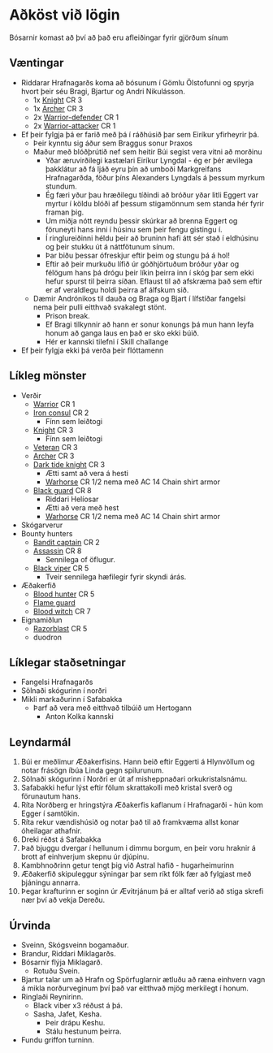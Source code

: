 # Aðköst við lögin

Bósarnir komast að því að það eru afleiðingar fyrir gjörðum sínum

## Væntingar
- Riddarar Hrafnagarðs koma að bósunum í Gömlu Ölstofunni og spyrja hvort þeir 
  séu Bragi, Bjartur og Andri Nikulásson.
  - 1x [Knight](https://www.dndbeyond.com/monsters/knight) CR 3
  - 1x [Archer](https://www.dndbeyond.com/monsters/archer) CR 3
  - 2x [Warrior-defender](https://www.dndbeyond.com/monsters/warrior) CR 1
  - 2x [Warrior-attacker](https://www.dndbeyond.com/monsters/attacker) CR 1
- Ef þeir fylgja þá er farið með þá í ráðhúsið þar sem Eiríkur yfirheyrir þá.
  - Þeir kynntu sig áður sem Braggus sonur Þraxos
  - Maður með blóðþrútið nef sem heitir Búi segist vera vitni að morðinu
    - Yðar æruvirðilegi kastælari Eiríkur Lyngdal - ég er þér ævilega þakklátur 
      að fá ljáð eyru þín að umboði Markgreifans Hrafnagarðda, föður þíns 
      Alexanders Lyngdals á þessum myrkum stundum.
    - Ég færi yður þau hræðilegu tíðindi að bróður yðar litli Eggert var myrtur
      í köldu blóði af þessum stigamönnum sem standa hér fyrir framan þig.
    - Um miðja nótt reyndu þessir skúrkar að brenna Eggert og föruneyti hans 
      inni í húsinu sem þeir fengu gistingu í.
    - Í ringlureiðinni héldu þeir að bruninn hafi átt sér stað í eldhúsinu og
      þeir stukku út á náttfötunum sínum.
    - Þar biðu þessar ófreskjur eftir þeim og stungu þá á hol!
    - Eftir að þeir murkuðu lífið úr góðhjörtuðum bróður yðar og félögum hans
      þá drógu þeir líkin þeirra inn í skóg þar sem ekki hefur spurst til 
      þeirra síðan. Eflaust til að afskræma það sem eftir er af veraldlegu
      holdi þeirra af álfskum sið.
  - Dæmir Andrónikos til dauða og Braga og Bjart í lífstíðar fangelsi nema þeir
    pulli eitthvað svakalegt stönt.
    - Prison break.
    - Ef Bragi tilkynnir að hann er sonur konungs þá mun hann leyfa honum að 
      ganga laus en það er sko ekki búið.
    - Hér er kannski tilefni í Skill challange
- Ef þeir fylgja ekki þá verða þeir flóttamenn

## Líkleg mönster
- Verðir
  - [Warrior](https://www.dndbeyond.com/monsters/warrior) CR 1
  - [Iron consul](https://www.dndbeyond.com/monsters/iron-consul) CR 2
    - Fínn sem leiðtogi
  - [Knight](https://www.dndbeyond.com/monsters/knight) CR 3
    - Fínn sem leiðtogi
  - [Veteran](https://www.dndbeyond.com/monsters/veteran) CR 3
  - [Archer](https://www.dndbeyond.com/monsters/archer) CR 3
  - [Dark tide knight](https://www.dndbeyond.com/monsters/dark-tide-knight) CR 3
    - Ætti samt að vera á hesti 
    - [Warhorse](https://www.dndbeyond.com/monsters/warhorse) CR 1/2 nema með 
      AC 14 Chain shirt armor
  - [Black guard](https://www.dndbeyond.com/monsters/blackguard) CR 8
    - Riddari Helíosar
    - Ætti að vera með hest
    - [Warhorse](https://www.dndbeyond.com/monsters/warhorse) CR 1/2 nema með 
      AC 14 Chain shirt armor
- Skógarverur
- Bounty hunters
  - [Bandit captain](https://www.dndbeyond.com/monsters/bandit-captain) CR 2
  - [Assassin](https://www.dndbeyond.com/monsters/assassin) CR 8
    - Sennilega of öflugur.
  - [Black viper](https://www.dndbeyond.com/monsters/black-viper) CR 5 
    - Tveir sennilega hæfilegir fyrir skyndi árás.
- Æðakerfið
  - [Blood hunter](https://www.dndbeyond.com/monsters/blood-hunter) CR 5
  - [Flame guard](https://www.dndbeyond.com/monsters/eternal-flame-guardian)
  - [Blood witch](https://www.dndbeyond.com/monsters/blood-witch) CR 7
- Eignamiðlun
  - [Razorblast](https://www.dndbeyond.com/monsters/razerblast) CR 5
  - duodron

## Líklegar staðsetningar
- Fangelsi Hrafnagarðs
- Sölnaði skógurinn í norðri
- Mikli markaðurinn í Safabakka
  - Þarf að vera með eitthvað tilbúið um Hertogann 
    - Anton Kolka kannski

## Leyndarmál
1. Búi er meðlimur Æðakerfisins. Hann beið eftir Eggerti á Hlynvöllum og notar
   frásögn íbúa Linda gegn spilurunum.
2. Sölnaði skógurinn í Norðri er út af misheppnaðari orkukristalsnámu.
3. Safabakki hefur lýst eftir fölum skrattakolli með kristal sverð og 
   förunautum hans.
4. Ríta Norðberg er hringstýra Æðakerfis kaflanum í Hrafnagarði - hún kom 
   Egger í samtökin.
5. Ríta rekur vændishúsið og notar það til að framkvæma allst konar óheilagar 
   athafnir.
6. Dreki réðst á Safabakka
7. Það bjuggu dvergar í hellunum i dimmu borgum, en þeir voru hraknir á brott 
   af einhverjum skepnu úr djúpinu.
8. Kambhnoðrinn getur tengt þig við Astral hafið - hugarheimurinn
9. Æðakerfið skipuleggur sýningar þar sem ríkt fólk fær að fylgjast með 
   þjáningu annarra.
10. Þegar krafturinn er soginn úr Ævitrjánum þá er alltaf verið að stiga skrefi
    nær því að vekja Dereðu.

## Úrvinda
- Sveinn, Skógsveinn bogamaður.
- Brandur, Riddari Miklagarðs.
- Bósarnir flýja Miklagarð.
  - Rotuðu Svein.
- Bjartur talar um að Hrafn og Spörfuglarnir ætluðu að ræna einhvern vagn á
  mikla norðurveginum því það var eitthvað mjög merkilegt í honum.
- Ringlaði Reynirinn.
  - Black viber x3 réðust á þá.
  - Sasha, Jafet, Kesha.
    - Þeir drápu Keshu.
    - Stálu hestunum þeirra.
- Fundu griffon turninn.